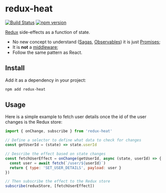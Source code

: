 # redux-heat

[![Build Status](https://travis-ci.org/pirelenito/redux-heat.svg)](https://travis-ci.org/pirelenito/redux-heat)
[![npm version](https://badge.fury.io/js/redux-heat.svg)](https://badge.fury.io/js/redux-heat)

[Redux](http://redux.js.org/) side-effects as a function of state.

- No new concept to understand ([Sagas](https://github.com/yelouafi/redux-saga), [Observables](https://redux-observable.js.org/)) it is just [Promises](https://developer.mozilla.org/en-US/docs/Web/JavaScript/Reference/Global_Objects/Promise);
- It is **not** a [middleware](http://redux.js.org/docs/advanced/Middleware.html);
- Follow the same pattern as React.

## Install

Add it as a dependency in your project:

```bash
npm add redux-heat
```

## Usage

Here is a simple example to fetch user details once the id of the user changes is the Redux store:

```js
import { onChange, subscribe } from 'redux-heat'

// Define a selector to define what data to check for changes
const getUserId = (state) => state.userId

// Describe the effect based on state changes
const fetchUserEffect = onChange(getUserId, async (state, userId) => {
  const user = await fetch(`/user/${userId}`)
  return { type: 'SET_USER_DETAILS', payload: user }
})

// Then subscribe the effect to the Redux store
subscribe(reduxStore, [fetchUserEffect])
```
